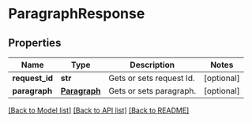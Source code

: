 # ParagraphResponse

## Properties
Name | Type | Description | Notes
------------ | ------------- | ------------- | -------------
**request_id** | **str** | Gets or sets request Id. | [optional] 
**paragraph** | [**Paragraph**](Paragraph.md) | Gets or sets paragraph. | [optional] 

[[Back to Model list]](../README.md#documentation-for-models) [[Back to API list]](../README.md#documentation-for-api-endpoints) [[Back to README]](../README.md)


